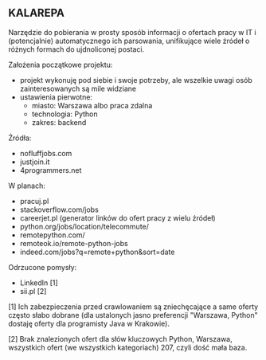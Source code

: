 ## KALAREPA ##

Narzędzie do pobierania w prosty sposób informacji o ofertach pracy w IT i (potencjalnie) automatycznego ich parsowania, unifikujące wiele źródeł o różnych formach do ujdnoliconej postaci.

Założenia początkowe projektu:
* projekt wykonuję pod siebie i swoje potrzeby, ale wszelkie uwagi osób zainteresowanych są mile widziane
* ustawienia pierwotne:
    * miasto: Warszawa albo praca zdalna
    * technologia: Python
    * zakres: backend

Źródła:

* nofluffjobs.com
* justjoin.it
* 4programmers.net

W planach:

* pracuj.pl
* stackoverflow.com/jobs
* careerjet.pl (generator linków do ofert pracy z wielu źródeł)
* python.org/jobs/location/telecommute/
* remotepython.com/
* remoteok.io/remote-python-jobs
* indeed.com/jobs?q=remote+python&sort=date

Odrzucone pomysły:

* LinkedIn [1]
* sii.pl [2]

[1] Ich zabezpieczenia przed crawlowaniem są zniechęcające a same oferty często słabo dobrane (dla ustalonych jasno preferencji "Warszawa, Python" dostaję oferty dla programisty Java w Krakowie).

[2] Brak znalezionych ofert dla słów kluczowych Python, Warszawa, wszystkich ofert (we wszystkich kategoriach) 207, czyli dość mała baza.
